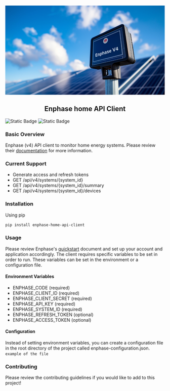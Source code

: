 <p align="center">
<img src="banner.png">
</p>
<h2 align="center">Enphase home API Client</h2>

![Static Badge](https://img.shields.io/badge/Python-3.12-blue)
![Static Badge](https://img.shields.io/badge/License-MIT-green)

### Basic Overview
Enphase (v4) API client to monitor home energy systems. Please review their
[documentation](https://developer-v4.enphase.com/docs.html) for more information.

### Current Support
* Generate access and refresh tokens
* GET /api/v4/systems/{system_id}
* GET /api/v4/systems/{system_id}/summary
* GET /api/v4/systems/{system_id}/devices

### Installation
Using pip
```bash
pip install enphase-home-api-client
```

### Usage
Please review Enphase's [quickstart](https://developer-v4.enphase.com/docs/quickstart.html)
document and set up your account and application accordingly. The client requires specific variables
to be set in order to run. These variables can be set in the environment or a configuration file.

#### Environment Variables
* ENPHASE_CODE (required)
* ENPHASE_CLIENT_ID (required)
* ENPHASE_CLIENT_SECRET (required)
* ENPHASE_API_KEY (required)
* ENPHASE_SYSTEM_ID (required)
* ENPHASE_REFRESH_TOKEN (optional)
* ENPHASE_ACCESS_TOKEN (optional)

#### Configuration
Instead of setting environment variables, you can create a configuration file in the root directory of the project
called enphase-configuration.json.<br />
`
example of the file
`

### Contributing
Please review the contributing guidelines if you would like to add to this project!
